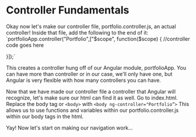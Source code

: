 # Controller Fundamentals

Okay now let's make our controller file, portfolio.controller.js, an actual controller!  Inside that file, add the following to the end of it:  
`portfolioApp.controller("Portfolio",["$scope", function($scope) {
    //controller code goes here

}]);`

This creates a controller hung off of our Angular module, portfolioApp.  You can have more than controller or in our case, we'll only have one, but Angular is very flexible with how many controllers you can have.

Now that we have made our controller file a controller that Angular will recognize, let's make sure our html can find it as well.
Go to index.html.
Replace the body tag or `<body>` with
`<body ng-controller="Portfolio”>`
This allows us to use functions and variables within our portfolio.controller.js within our body tags in the html.

Yay!  Now let's start on making our navigation work...
